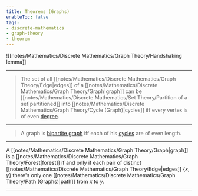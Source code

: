 ```yaml
---
title: Theorems (Graphs)
enableToc: false
tags: 
- discrete-mathematics
- graph-theory
- theorem
---
```


![[notes/Mathematics/Discrete Mathematics/Graph Theory/Handshaking lemma]]

-----

> The set of all [[notes/Mathematics/Discrete Mathematics/Graph Theory/Edge|edges]] of a [[notes/Mathematics/Discrete Mathematics/Graph Theory/Graph|graph]] can be [[notes/Mathematics/Discrete Mathematics/Set Theory/Partition of a set|partitioned]] into [[notes/Mathematics/Discrete Mathematics/Graph Theory/Cycle (Graph)|cycles]] iff every vertex is of even [degree](app://obsidian.md/Degree%20(Graph)).

------

> A graph is [bipartite graph](app://obsidian.md/bipartite%20graph) iff each of his [cycles](app://obsidian.md/Cycle%20(Graph)) are of even length.

-----

A [[notes/Mathematics/Discrete Mathematics/Graph Theory/Graph|graph]] is a [[notes/Mathematics/Discrete Mathematics/Graph Theory/Forest|forest]] if and only if each pair of distinct [[notes/Mathematics/Discrete Mathematics/Graph Theory/Edge|edges]] $\{x, y\}$ there's only one [[notes/Mathematics/Discrete Mathematics/Graph Theory/Path (Graphs)|path]] from $x$ to $y$.

--------

